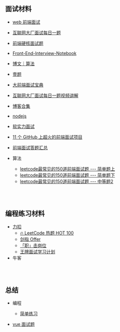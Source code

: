 ## 面试材料
- [web 前端面试](https://vue3js.cn/interview/JavaScript/event_loop.html#%E4%B8%80%E3%80%81%E6%98%AF%E4%BB%80%E4%B9%88)
- [互联网大厂面试每日一题](https://q.shanyue.tech/)
- [前端硬核面试题](https://github.com/biaochenxuying/blog/blob/master/interview/fe-interview.md)
- [Front-End-Interview-Notebook](https://github.com/CavsZhouyou/Front-End-Interview-Notebook)
- [博文｜算法](https://www.pzijun.cn/blog/)
- [壹题](https://muyiy.cn/question/)
- [大前端面试宝典](https://github.com/azl397985856/fe-interview)
- [互联网大厂面试每日一题视频讲解](https://space.bilibili.com/28696526)
- [博客合集](https://github.com/shfshanyue/blog)
- [nodejs](https://github.com/ElemeFE/node-interview/tree/master/sections/zh-cn)
- [软实力面试](https://github.com/haizlin/fe-interview)
- [11 个 GitHub 上超火的前端面试项目](https://zhuanlan.zhihu.com/p/362448027)
- [前端面试答题汇总](https://github.com/huruji/FE-Interview)


- 算法
  - [leetcode最常见的150道前端面试题 --- 简单题上](https://juejin.cn/post/6987320619394138148)
  - [leetcode最常见的150道前端面试题 --- 简单题下](https://juejin.cn/post/6989031479753834504)
  - [leetcode最常见的150道前端面试题 --- 中等题2](https://juejin.cn/post/6992775762491211783)

<br>
<br>

## 编程练习材料
- [力扣](https://leetcode.cn/problemset/all/)
  - [🔥 LeetCode 热题 HOT 100](https://leetcode.cn/problem-list/2cktkvj/?page=1)
  - [剑指 Offer](https://leetcode.cn/problem-list/xb9nqhhg/)
  - [「职」击岗位](https://leetcode.cn/study-plan/zhijigangwei/)
  - [王牌面试学习计划](https://leetcode.cn/study-plan/leetcode_75/)
- 牛客

<br>
<br>

## 总结
- 编程
  - [简单练习](./src/simple/simple-1.md)
  
- [vue 面试题](./doc/vue.md)

